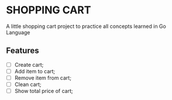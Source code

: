 # SHOPPING CART
>
A little shopping cart project to practice all concepts learned in Go Language

## Features

- [ ] Create cart;
- [ ] Add item to cart;
- [ ] Remove item from cart;
- [ ] Clean cart;
- [ ] Show total price of cart;
